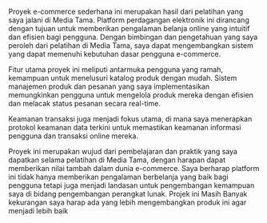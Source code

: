 Proyek e-commerce sederhana ini merupakan hasil dari pelatihan yang saya jalani di Media Tama. Platform perdagangan elektronik ini dirancang dengan tujuan untuk memberikan pengalaman belanja online yang intuitif dan efisien bagi pengguna. Dengan bimbingan dan pengetahuan yang saya peroleh dari pelatihan di Media Tama, saya dapat mengembangkan sistem yang dapat memenuhi kebutuhan dasar pengguna e-commerce.

Fitur utama proyek ini meliputi antarmuka pengguna yang ramah, kemampuan untuk menelusuri katalog produk dengan mudah. Sistem manajemen produk dan pesanan yang saya implementasikan memungkinkan pengguna untuk mengelola produk mereka dengan efisien dan melacak status pesanan secara real-time.

Keamanan transaksi juga menjadi fokus utama, di mana saya menerapkan protokol keamanan data terkini untuk memastikan keamanan informasi pengguna dan transaksi online mereka.

Proyek ini merupakan wujud dari pembelajaran dan praktik yang saya dapatkan selama pelatihan di Media Tama, dengan harapan dapat memberikan nilai tambah dalam dunia e-commerce. Saya berharap platform ini tidak hanya memberikan pengalaman berbelanja yang baik bagi pengguna tetapi juga menjadi landasan untuk pengembangan kemampuan saya di bidang pengembangan perangkat lunak.
Projek ini Masih Banyak kekurangan saya harap ada yang lebih mengembangkan produk ini agar menjadi lebih baik 
